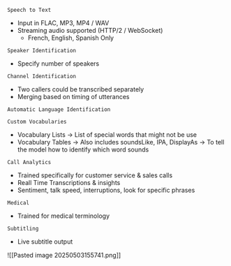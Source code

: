 `Speech to Text`
- Input in FLAC, MP3, MP4 / WAV
- Streaming audio supported (HTTP/2 / WebSocket)
	- French, English, Spanish Only

`Speaker Identification`
- Specify number of speakers

`Channel Identification`
- Two callers could be transcribed separately
- Merging based on timing of utterances

`Automatic Language Identification`

`Custom Vocabularies`
- Vocabulary Lists → List of special words that might not be use
- Vocabulary Tables → Also includes soundsLike, IPA, DisplayAs → To tell the model how to identify which word sounds

`Call Analytics`
- Trained specifically for customer service & sales calls
- Reall Time Transcriptions & insights
- Sentiment, talk speed, interruptions, look for specific phrases

`Medical`
- Trained for medical terminology

`Subtitling`
- Live subtitle output

![[Pasted image 20250503155741.png]]